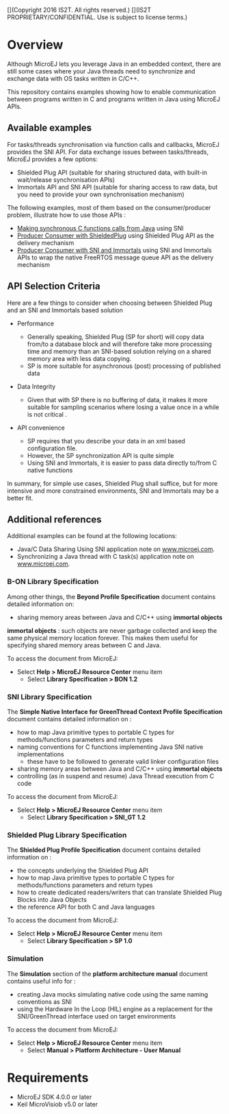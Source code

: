 [](Markdown)
[](Copyright 2016 IS2T. All rights reserved.)
[](IS2T PROPRIETARY/CONFIDENTIAL. Use is subject to license terms.)
# Overview

Although MicroEJ lets you leverage Java in an embedded context, there are still some cases where your Java threads need to synchronize and exchange data with OS tasks written in C/C++.

This repository contains examples showing how to enable communication between programs written in C and programs written in Java using MicroEJ APIs.

## Available examples

For tasks/threads synchronisation via function calls and callbacks, MicroEJ provides the SNI API.
For data exchange issues between tasks/threads, MicroEJ provides a few options:
* Shielded Plug API (suitable for sharing structured data, with built-in wait/release synchronisation APIs)
* Immortals API and SNI API (suitable for sharing access to raw data, but you need to provide your own synchronisation mechanism)

The following examples, most of them based on the consumer/producer problem, illustrate how to use those APIs :
* [Making synchronous C functions calls from Java](/CallingCFromJava) using SNI
* [Producer Consumer with ShieldedPlug](/ProducerConsumerUsingShieldedPlug) using Shielded Plug API as the delivery mechanism
* [Producer Consumer with SNI and Immortals](/ProducerConsumerUsingQueues) using SNI and Immortals APIs to wrap the native FreeRTOS message queue API as the delivery mechanism

## API Selection Criteria

Here are a few things to consider when choosing between Shielded Plug and an SNI and Immortals based solution

* Performance
	* Generally speaking, Shielded Plug (SP for short) will copy data from/to a database block and will therefore take more processing time and memory than an SNI-based solution relying on a shared memory area with less data copying.
	* SP is more suitable for asynchronous (post) processing of published data

* Data Integrity
	* Given that with SP there is no buffering of data, it makes it more suitable for sampling scenarios where losing a value once in a while is not critical .

* API convenience
	* SP requires that you describe your data in an xml based configuration file.
	* However, the SP synchronization API is quite simple
	* Using SNI and Immortals, it is easier to pass data directly to/from C native functions

In summary, for simple use cases, Shielded Plug shall suffice, but for more intensive and more constrained environments, SNI and Immortals may be a better fit.

## Additional references

Additional examples can be found at the following locations:
* Java/C Data Sharing Using SNI application note on www.microej.com.
* Synchronizing a Java thread with C task(s) application note on www.microej.com.

### B-ON Library Specification

Among other things, the **Beyond Profile Specification** document contains detailed information on:

* sharing memory areas between Java and C/C++ using **immortal objects**

**immortal objects** : such objects are never garbage collected and keep the same physical memory location forever. This makes them useful for specifying shared memory areas between C and Java.

To access the document from MicroEJ:

* Select **Help > MicroEJ Resource Center** menu item
	* Select **Library Specification > BON 1.2**

### SNI Library Specification

The **Simple Native Interface for GreenThread Context Profile Specification** document contains detailed information on :

* how to map Java primitive types to portable C types for methods/functions parameters and return types
* naming conventions for C functions implementing Java SNI native implementations
	* these have to be followed to generate valid linker configuration files
* sharing memory areas between Java and C/C++ using **immortal objects**
* controlling (as in suspend and resume) Java Thread execution from C code

To access the document from MicroEJ:

* Select **Help > MicroEJ Resource Center** menu item
	* Select **Library Specification > SNI_GT 1.2**
	
### Shielded Plug Library Specification

The **Shielded Plug Profile Specification** document contains detailed information on :

* the concepts underlying the Shielded Plug API
* how to map Java primitive types to portable C types for methods/functions parameters and return types
* how to create dedicated readers/writers that can translate Shielded Plug Blocks into Java Objects
* the reference API for both C and Java languages

To access the document from MicroEJ:

* Select **Help > MicroEJ Resource Center** menu item
	* Select **Library Specification > SP 1.0**
	
### Simulation

The **Simulation** section of the **platform architecture manual** document contains useful info for :

* creating Java mocks simulating native code using the same naming conventions as SNI
* using the Hardware In the Loop (HIL) engine as a replacement for the SNI/GreenThread interface used on target environments

To access the document from MicroEJ:

* Select **Help > MicroEJ Resource Center** menu item
	* Select **Manual > Platform Architecture - User Manual**
	
# Requirements

* MicroEJ SDK 4.0.0 or later
* Keil MicroVisiob v5.0 or later